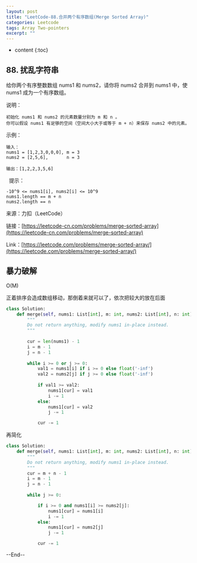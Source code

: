 ```yaml
---
layout: post
title: "LeetCode-88.合并两个有序数组(Merge Sorted Array)"
categories: Leetcode
tags: Array Two-pointers
excerpt: ""
---
```


* content
{:toc}

## 88. 扰乱字符串

给你两个有序整数数组 nums1 和 nums2，请你将 nums2 合并到 nums1 中，使 nums1 成为一个有序数组。

说明：

```
初始化 nums1 和 nums2 的元素数量分别为 m 和 n 。
你可以假设 nums1 有足够的空间（空间大小大于或等于 m + n）来保存 nums2 中的元素。
```

示例：

```
输入：
nums1 = [1,2,3,0,0,0], m = 3
nums2 = [2,5,6],       n = 3

输出：[1,2,2,3,5,6]
```
 
提示：

```
-10^9 <= nums1[i], nums2[i] <= 10^9
nums1.length == m + n
nums2.length == n
```

来源：力扣（LeetCode）

链接：[https://leetcode-cn.com/problems/merge-sorted-array](https://leetcode-cn.com/problems/merge-sorted-array)

Link：[https://leetcode.com/problems/merge-sorted-array/](https://leetcode.com/problems/merge-sorted-array/)

## 暴力破解

O(M)

正着排序会造成数组移动，那倒着来就可以了，依次把较大的放在后面

```python
class Solution:
    def merge(self, nums1: List[int], m: int, nums2: List[int], n: int) -> None:
        """
        Do not return anything, modify nums1 in-place instead.
        """
        
        cur = len(nums1) - 1
        i = m - 1
        j = n - 1
        
        while i >= 0 or j >= 0:
            val1 = nums1[i] if i >= 0 else float('-inf')
            val2 = nums2[j] if j >= 0 else float('-inf')
            
            if val1 >= val2:
                nums1[cur] = val1
                i -= 1
            else:
                nums1[cur] = val2
                j -= 1

            cur -= 1
```

再简化

```python
class Solution:
    def merge(self, nums1: List[int], m: int, nums2: List[int], n: int) -> None:
        """
        Do not return anything, modify nums1 in-place instead.
        """
        cur = m + n - 1
        i = m - 1
        j = n - 1
        
        while j >= 0:

            if i >= 0 and nums1[i] >= nums2[j]:
                nums1[cur] = nums1[i]
                i -= 1
            else:
                nums1[cur] = nums2[j]
                j -= 1

            cur -= 1
```

--End--
